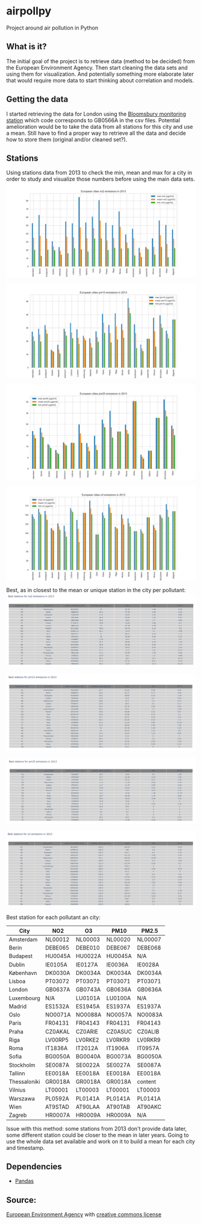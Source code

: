 # airpollpy
Project around air pollution in Python

## What is it?
The initial goal of the project is to retrieve data (method to be decided) from the European Environment Agency.
Then start cleaning the data sets and using them for visualization. 
And potentially something more elaborate later that would require more data to start thinking about correlation and models.


## Getting the data
I started retrieving the data for London using the [Bloomsbury monitoring station](https://uk-air.defra.gov.uk/networks/site-info?site_id=CLL2)
which code corresponds to GB0566A in the csv files.
Potential amelioration would be to take the data from all stations for this city and use a mean.
Still have to find a proper way to retrieve all the data and decide how to store them (original and/or cleaned set?).


## Stations
Using stations data from 2013 to check the min, mean and max for a city in order to study and visualize those numbers before using the main data sets.
![European cities NO2 emissions in 2013](data/plot/stations/stations_plot_no2.png)

![European cities PM10 emissions in 2013](data/plot/stations/stations_plot_pm10.png)

![European cities PM2.5 emissions in 2013](data/plot/stations/stations_plot_pm25.png)

![European cities O3 emissions in 2013](data/plot/stations/stations_plot_o3.png)


Best, as in closest to the mean or unique station in the city per pollutant:
![Best stations NO2 for each city in 2013](data/plot/stations/best_stations_2013_no2.png)

![Best stations PM10 for each city in 2013](data/plot/stations/best_stations_2013_pm10.png)

![Best stations PM25 for each city in 2013](data/plot/stations/best_stations_2013_pm25.png)

![Best stations O3 for each city in 2013](data/plot/stations/best_stations_2013_o3.png)


Best station for each pollutant an city:

| City  | NO2  | O3  | PM10  | PM2.5  |
| ------------- | ------------- | ------------- | ------------- | ------------- |
| Amsterdam  | NL00012  | NL00003  | NL00020  | NL00007  |
| Berin  | DEBE065  | DEBE010  | DEBE067  | DEBE068  |
| Budapest  | HU0045A  | HU0022A  | HU0045A  | N/A  |
| Dublin  | IE0105A  | IE0127A  | IE0036A  | IE0028A  |
| København  | DK0030A  | DK0034A  | DK0034A  | DK0034A  |
| Lisboa  | PT03072  | PT03071  | PT03071  | PT03071  |
| London  | GB0637A  | GB0743A  | GB0636A  | GB0636A  |
| Luxembourg  | N/A  | LU0101A  | LU0100A  | N/A  |
| Madrid  | ES1532A  | ES1945A  | ES1937A  | ES1937A  |
| Oslo  | NO0071A  | NO0088A  | NO0057A  | NO0083A  |
| Paris  | FR04131  | FR04143  | FR04131  | FR04143  |
| Praha  | CZ0AKAL  | CZ0ARIE  | CZ0ASUC  | CZ0ALIB  |
| Riga  | LV00RP5  | LV0RKE2  | LV0RKR9  | LV0RKR9  |
| Roma  | IT1836A  | IT2012A  | IT1906A  | IT0957A  |
| Sofia  | BG0050A  | BG0040A  | BG0073A  | BG0050A  |
| Stockholm  | SE0087A  | SE0022A  | SE0027A  | SE0087A  |
| Tallinn  | EE0018A  | EE0018A  | EE0018A  | EE0018A  |
| Thessaloniki  | GR0018A  | GR0018A  | GR0018A  | content  |
| Vilnius  | LT00001  | LT00003  | LT00001  | LT00003  |
| Warszawa  | PL0592A  | PL0141A  | PL0141A  | PL0141A  |
| Wien  | AT9STAD  | AT90LAA  | AT90TAB  | AT90AKC  |
| Zagreb  | HR0007A  | HR0009A  | HR0009A  | N/A  |


Issue with this method: some stations from 2013 don't provide data later, some different station could be closer to the mean in later years.
Going to use the whole data set available and work on it to build a mean for each city and timestamp.


## Dependencies
- [Pandas](https://pandas.pydata.org/)


## Source:
[European Environment Agency](https://www.eea.europa.eu/) with [creative commons license](https://creativecommons.org/licenses/by/2.5/dk/deed.en_GB)


